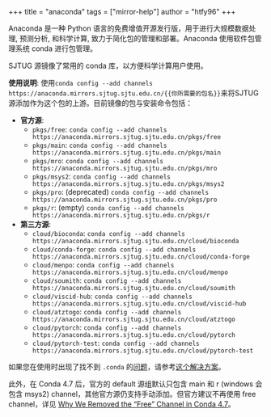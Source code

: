 +++
title = "anaconda"
tags = ["mirror-help"]
author = "htfy96"
+++

Anaconda 是一种 Python 语言的免费增值开源发行版，用于进行大规模数据处理, 预测分析, 和科学计算, 致力于简化包的管理和部署。Anaconda 使用软件包管理系统 conda 进行包管理。

SJTUG 源镜像了常用的 conda 库，以方便科学计算用户使用。

**使用说明**: 使用`conda config --add channels https://anaconda.mirrors.sjtug.sjtu.edu.cn/{{你所需要的包名}}`来将SJTUG源添加作为这个包的上游。目前镜像的包与安装命令包括：

- **官方源**:
  - `pkgs/free`: `conda config --add channels https://anaconda.mirrors.sjtug.sjtu.edu.cn/pkgs/free`
  - `pkgs/main`: `conda config --add channels https://anaconda.mirrors.sjtug.sjtu.edu.cn/pkgs/main`
  - `pkgs/mro`: `conda config --add channels https://anaconda.mirrors.sjtug.sjtu.edu.cn/pkgs/mro`
  - `pkgs/msys2`: `conda config --add channels https://anaconda.mirrors.sjtug.sjtu.edu.cn/pkgs/msys2`
  - `pkgs/pro`: (deprecated) `conda config --add channels https://anaconda.mirrors.sjtug.sjtu.edu.cn/pkgs/pro`
  - `pkgs/r`: (empty) `conda config --add channels https://anaconda.mirrors.sjtug.sjtu.edu.cn/pkgs/r`
- **第三方源**:
  - `cloud/bioconda`: `conda config --add channels https://anaconda.mirrors.sjtug.sjtu.edu.cn/cloud/bioconda`
  - `cloud/conda-forge`: `conda config --add channels https://anaconda.mirrors.sjtug.sjtu.edu.cn/cloud/conda-forge`
  - `cloud/menpo`: `conda config --add channels https://anaconda.mirrors.sjtug.sjtu.edu.cn/cloud/menpo`
  - `cloud/soumith`: `conda config --add channels https://anaconda.mirrors.sjtug.sjtu.edu.cn/cloud/soumith`
  - `cloud/viscid-hub`: `conda config --add channels https://anaconda.mirrors.sjtug.sjtu.edu.cn/cloud/viscid-hub`
  - `cloud/atztogo`: `conda config --add channels https://anaconda.mirrors.sjtug.sjtu.edu.cn/cloud/atztogo`
  - `cloud/pytorch`: `conda config --add channels https://anaconda.mirrors.sjtug.sjtu.edu.cn/cloud/pytorch`
  - `cloud/pytorch-test`: `conda config --add channels https://anaconda.mirrors.sjtug.sjtu.edu.cn/cloud/pytorch-test`

如果您在使用时出现了找不到 `.conda` 的[问题](https://github.com/sjtug/mirror-requests/issues/56)，请参考[这个解决方案](https://github.com/sjtug/sjtug.github.io/issues/12)。

此外，在 Conda 4.7 后，官方的 default 源组默认只包含 main 和 r (windows 会包含 msys2) channel，其他官方源仍支持手动添加。但官方建议不再使用 free channel，详见 [Why We Removed the “Free” Channel in Conda 4.7](https://www.anaconda.com/why-we-removed-the-free-channel-in-conda-4-7/)。
